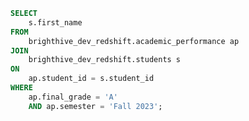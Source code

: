 ```sql students_with_A
SELECT 
    s.first_name
FROM 
    brighthive_dev_redshift.academic_performance ap
JOIN 
    brighthive_dev_redshift.students s 
ON 
    ap.student_id = s.student_id
WHERE 
    ap.final_grade = 'A' 
    AND ap.semester = 'Fall 2023';
```

<BarChart
    data={students_with_A}
    x=first_name
    type=simple
    labels=false
/>